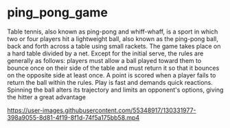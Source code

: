 # ping_pong_game
Table tennis, also known as ping-pong and whiff-whaff, is a sport in which two or four players hit a lightweight ball, also known as the ping-pong ball, back and forth across a table using small rackets. The game takes place on a hard table divided by a net. Except for the initial serve, the rules are generally as follows: players must allow a ball played toward them to bounce once on their side of the table and must return it so that it bounces on the opposite side at least once. A point is scored when a player fails to return the ball within the rules. Play is fast and demands quick reactions. Spinning the ball alters its trajectory and limits an opponent's options, giving the hitter a great advantage

https://user-images.githubusercontent.com/55348917/130331977-398a9055-8d81-4f19-8f1d-74f5a175bb58.mp4

